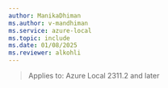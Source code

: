 ```yaml
---
author: ManikaDhiman
ms.author: v-mandhiman
ms.service: azure-local
ms.topic: include
ms.date: 01/08/2025
ms.reviewer: alkohli
---
```


> Applies to: Azure Local 2311.2 and later